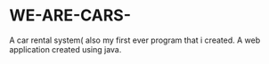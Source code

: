 # WE-ARE-CARS-
A car rental system( also my first ever program that i created. A web application created using java.
